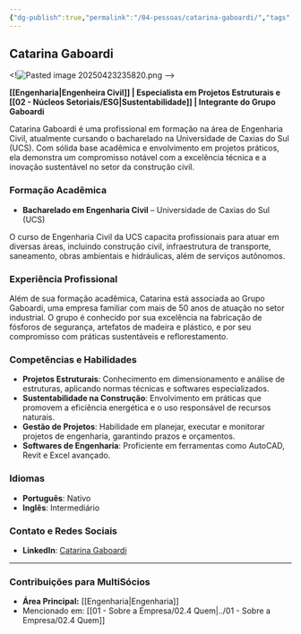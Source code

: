 ```yaml
---
{"dg-publish":true,"permalink":"/04-pessoas/catarina-gaboardi/","tags":["person","profile","engenharia","sustentabilidade"]}
---
```


## Catarina Gaboardi

<!![Pasted image 20250423235820.png](/img/user/Pasted%20image%2020250423235820.png) -->

**[[Engenharia\|Engenheira Civil]] | Especialista em Projetos Estruturais e [[02 - Núcleos Setoriais/ESG\|Sustentabilidade]] | Integrante do Grupo Gaboardi**

Catarina Gaboardi é uma profissional em formação na área de Engenharia Civil, atualmente cursando o bacharelado na Universidade de Caxias do Sul (UCS). Com sólida base acadêmica e envolvimento em projetos práticos, ela demonstra um compromisso notável com a excelência técnica e a inovação sustentável no setor da construção civil.

### Formação Acadêmica

*   **Bacharelado em Engenharia Civil** – Universidade de Caxias do Sul (UCS)

O curso de Engenharia Civil da UCS capacita profissionais para atuar em diversas áreas, incluindo construção civil, infraestrutura de transporte, saneamento, obras ambientais e hidráulicas, além de serviços autônomos.

### Experiência Profissional

Além de sua formação acadêmica, Catarina está associada ao Grupo Gaboardi, uma empresa familiar com mais de 50 anos de atuação no setor industrial. O grupo é conhecido por sua excelência na fabricação de fósforos de segurança, artefatos de madeira e plástico, e por seu compromisso com práticas sustentáveis e reflorestamento.

### Competências e Habilidades

*   **Projetos Estruturais**: Conhecimento em dimensionamento e análise de estruturas, aplicando normas técnicas e softwares especializados.
*   **Sustentabilidade na Construção**: Envolvimento em práticas que promovem a eficiência energética e o uso responsável de recursos naturais.
*   **Gestão de Projetos**: Habilidade em planejar, executar e monitorar projetos de engenharia, garantindo prazos e orçamentos.
*   **Softwares de Engenharia**: Proficiente em ferramentas como AutoCAD, Revit e Excel avançado.

### Idiomas

*   **Português**: Nativo
*   **Inglês**: Intermediário

### Contato e Redes Sociais

*   **LinkedIn**: [Catarina Gaboardi](https://www.linkedin.com/pub/dir/Catharina/Dresch)

---

### Contribuições para MultiSócios
*   **Área Principal:** [[Engenharia\|Engenharia]]
*   Mencionado em: [[01 - Sobre a Empresa/02.4 Quem\|../01 - Sobre a Empresa/02.4 Quem]]